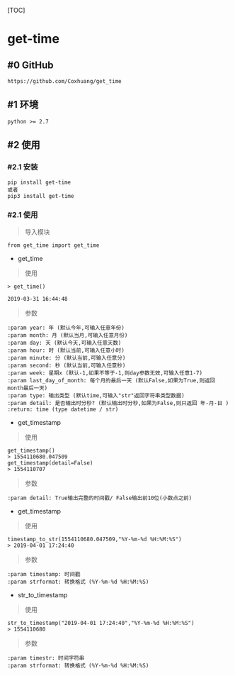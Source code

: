 
[TOC]


# get-time

## #0 GitHub

```
https://github.com/Coxhuang/get_time
```

## #1 环境

```
python >= 2.7
```

## #2 使用 

### #2.1 安装

```
pip install get-time
或者
pip3 install get-time
```

### #2.1 使用


> 导入模块

```
from get_time import get_time
```

- get_time

> 使用

```
> get_time()

2019-03-31 16:44:48
```

> 参数

```
:param year: 年 (默认今年,可输入任意年份)
:param month: 月 (默认当月,可输入任意月份)
:param day: 天 (默认今天,可输入任意天数)
:param hour: 时 (默认当前,可输入任意小时)
:param minute: 分 (默认当前,可输入任意分)
:param second: 秒 (默认当前,可输入任意秒)
:param week: 星期x (默认-1,如果不等于-1,则day参数无效,可输入任意1-7)
:param last_day_of_month: 每个月的最后一天 (默认False,如果为True,则返回month最后一天)
:param type: 输出类型 (默认time,可输入"str"返回字符串类型数据)
:param detail: 是否输出时分秒? (默认输出时分秒,如果为False,则只返回 年-月-日 )
:return: time (type datetime / str)
```

- get_timestamp

> 使用


```
get_timestamp()
> 1554110680.047509
get_timestamp(detail=False)
> 1554110707
```

> 参数


```
:param detail: True输出完整的时间戳/ False输出前10位(小数点之前)
```
- get_timestamp

> 使用


```
timestamp_to_str(1554110680.047509,"%Y-%m-%d %H:%M:%S")
> 2019-04-01 17:24:40
```

> 参数


```
:param timestamp: 时间戳 
:param strformat: 转换格式 (%Y-%m-%d %H:%M:%S)
```

- str_to_timestamp

> 使用


```
str_to_timestamp("2019-04-01 17:24:40","%Y-%m-%d %H:%M:%S")
> 1554110680
```

> 参数

```
:param timestr: 时间字符串 
:param strformat: 转换格式 (%Y-%m-%d %H:%M:%S) 
```

